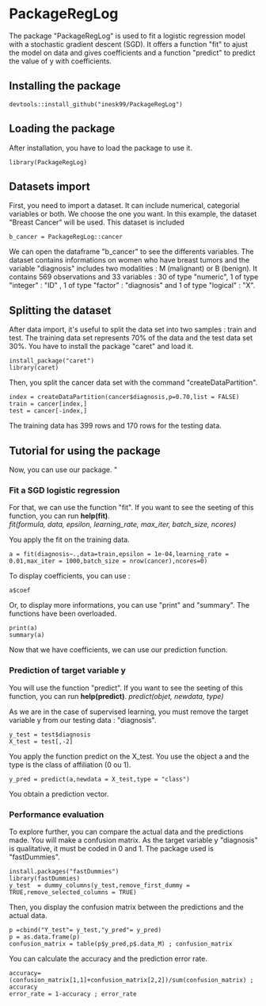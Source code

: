 # PackageRegLog

The package "PackageRegLog" is used to fit a logistic regression model with a stochastic gradient descent (SGD). It offers a function "fit" to ajust the model on data and gives coefficients and a function "predict" to predict the value of y with coefficients. 

## Installing the package 

```
devtools::install_github("inesk99/PackageRegLog")
```

## Loading the package 

After installation, you have to load the package to use it. 

```
library(PackageRegLog)
```

## Datasets import 

First, you need to import a dataset. It can include numerical, categorial variables or both. We choose the one you want. In this example, the dataset "Breast Cancer" will be used. This dataset is included 

```
b_cancer = PackageRegLog::cancer
```

We can open the dataframe "b_cancer" to see the differents variables. The dataset contains informations on women who have breast tumors and the variable "diagnosis" includes two modalities : M (malignant) or B (benign). It contains 569 observations and 33 variables : 30 of type "numeric", 1 of type "integer" : "ID" , 1 of type "factor" : "diagnosis" and 1 of type "logical" : "X". 

## Splitting the dataset

After data import, it's useful to split the data set into two samples : train and test. The training data set represents 70% of the data and the test data set 30%. 
You have to install the package "caret" and load it. 

```
install_package("caret")
library(caret)
```

Then, you split the cancer data set with the command "createDataPartition". 

```
index = createDataPartition(cancer$diagnosis,p=0.70,list = FALSE)
train = cancer[index,]
test = cancer[-index,]
```

The training data has 399 rows and 170 rows for the testing data. 

## Tutorial for using the package

Now, you can use our package. 
"
### Fit a SGD logistic regression 

For that, we can use the function "fit". If you want to see the seeting of this function, you can run __help(fit)__.   
*fit(formula, data, epsilon, learning_rate, max_iter, batch_size, ncores)*

You apply the fit on the training data. 

```
a = fit(diagnosis~.,data=train,epsilon = 1e-04,learning_rate = 0.01,max_iter = 1000,batch_size = nrow(cancer),ncores=0)
```

To display coefficients, you can use :

```
a$coef
```

Or, to display more informations, you can use "print" and "summary". The functions have been overloaded.

```
print(a)
summary(a)
```

Now that we have coefficients, we can use our prediction function. 

### Prediction of target variable y

You will use the function "predict". If you want to see the seeting of this function, you can run __help(predict)__. 
*predict(objet, newdata, type)*

As we are in the case of supervised learning, you must remove the target variable y from our testing data : "diagnosis". 

```
y_test = test$diagnosis
X_test = test[,-2]
```
You apply the function predict on the X_test. You use the object a and the type is the class of affiliation (0 ou 1).

```
y_pred = predict(a,newdata = X_test,type = "class")
```

You obtain a prediction vector.

### Performance evaluation

To explore further, you can compare the actual data and the predictions made. You will make a confusion matrix. 
As the target variable y "diagnosis" is qualitative, it must be coded in 0 and 1. The package used is "fastDummies".

```
install.packages("fastDummies")
library(fastDummies)
y_test  = dummy_columns(y_test,remove_first_dummy = TRUE,remove_selected_columns = TRUE)
```
Then, you display the confusion matrix between the predictions and the actual data. 

```
p =cbind("Y_test"= y_test,"y_pred"= y_pred)
p = as.data.frame(p)
confusion_matrix = table(p$y_pred,p$.data_M) ; confusion_matrix
```

You can calculate the accuracy and the prediction error rate. 

```
accuracy=(confusion_matrix[1,1]+confusion_matrix[2,2])/sum(confusion_matrix) ; accuracy
error_rate = 1-accuracy ; error_rate
```
















